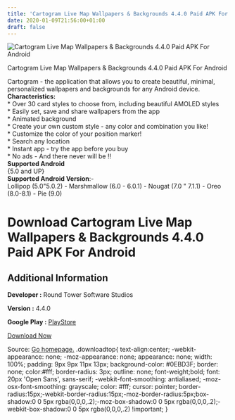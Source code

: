 ```yaml
---
title: 'Cartogram Live Map Wallpapers & Backgrounds 4.4.0 Paid APK For Android'
date: 2020-01-09T21:56:00+01:00
draft: false
---
```


![Cartogram Live Map Wallpapers & Backgrounds 4.4.0 Paid APK For Android](https://i0.wp.com/apkhome.net/wp-content/uploads/2020/01/Cartogram-Live-Map-Wallpapers-Backgrounds-4.4.0-Paid.png "Cartogram Live Map Wallpapers & Backgrounds 4.4.0 Paid APK For Android")

  

Cartogram Live Map Wallpapers & Backgrounds 4.4.0 Paid APK For Android

Cartogram - the application that allows you to create beautiful, minimal, personalized wallpapers and backgrounds for any Android device.  
**Characteristics:**  
\* Over 30 card styles to choose from, including beautiful AMOLED styles  
\* Easily set, save and share wallpapers from the app  
\* Animated background  
\* Create your own custom style - any color and combination you like!  
\* Customize the color of your position marker!  
\* Search any location  
\* Instant app - try the app before you buy  
\* No ads - And there never will be !!  
**Supported Android**  
{5.0 and UP}  
**Supported Android Version**:-  
Lollipop (5.0"5.0.2) - Marshmallow (6.0 - 6.0.1) - Nougat (7.0 " 7.1.1) - Oreo (8.0-8.1) - Pie (9.0)

Download Cartogram Live Map Wallpapers & Backgrounds 4.4.0 Paid APK For Android
===============================================================================

Additional Information
----------------------

**Developer :** Round Tower Software Studios

**Version :** 4.4.0

**Google Play :** [PlayStore](https://play.google.com/store/apps/details?id=com.round_tower.app.android.wallpaper.cartogram)

  

[Download Now](https://store4app.co/post/cartogram-live-map-wallpapers-amp-backgrounds-4-4-0-paid-apk-for-android_1578600345)

  
Source: [Go homepage.](https://store4app.co/post/cartogram-live-map-wallpapers-amp-backgrounds-4-4-0-paid-apk-for-android_1578600345) .downloadtop{ text-align:center; -webkit-appearance: none; -moz-appearance: none; appearance: none; width: 100%; padding: 9px 9px 11px 13px; background-color: #0EBD3F; border: none; color:#fff; border-radius: 3px; outline: none; font-weight;bold; font: 20px 'Open Sans', sans-serif; -webkit-font-smoothing: antialiased; -moz-osx-font-smoothing: grayscale; color: #fff; cursor: pointer; border-radius:15px;-webkit-border-radius:15px;-moz-border-radius:5px;box-shadow:0 0 5px rgba(0,0,0,.2);-moz-box-shadow:0 0 5px rgba(0,0,0,.2);-webkit-box-shadow:0 0 5px rgba(0,0,0,.2) !important; }